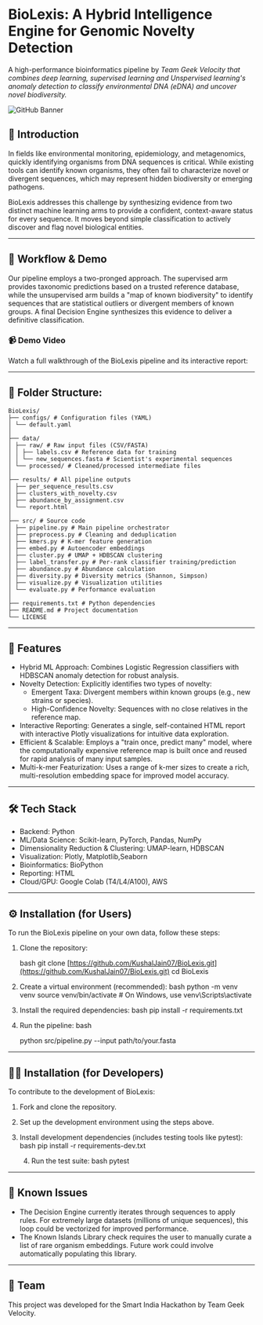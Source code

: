 # BioLexis: A Hybrid Intelligence Engine for Genomic Novelty Detection

A high-performance bioinformatics pipeline by *Team Geek Velocity that combines deep learning, supervised learning and Unspervised learning's anomaly detection to classify environmental DNA (eDNA) and uncover novel biodiversity.*

![GitHub Banner](https://user-images.githubusercontent.com/109479893/206894274-a62a962a-b8a7-4927-968a-63795d2c8846.png)


## 📖 Introduction

In fields like environmental monitoring, epidemiology, and metagenomics, quickly identifying organisms from DNA sequences is critical. While existing tools can identify known organisms, they often fail to characterize novel or divergent sequences, which may represent hidden biodiversity or emerging pathogens. 

BioLexis addresses this challenge by synthesizing evidence from two distinct machine learning arms to provide a confident, context-aware status for every sequence. It moves beyond simple classification to actively discover and flag novel biological entities.

---
## 🧬 Workflow & Demo

Our pipeline employs a two-pronged approach. The supervised arm provides taxonomic predictions based on a trusted reference database, while the unsupervised arm builds a "map of known biodiversity" to identify sequences that are statistical outliers or divergent members of known groups. A final Decision Engine synthesizes this evidence to deliver a definitive classification.

### 📹 Demo Video
Watch a full walkthrough of the BioLexis pipeline and its interactive report:

---

## 📂 Folder Structure:
```
BioLexis/
├── configs/ # Configuration files (YAML)
│ └── default.yaml
│
├── data/
│ ├── raw/ # Raw input files (CSV/FASTA)
│ │ ├── labels.csv # Reference data for training
│ │ └── new_sequences.fasta # Scientist's experimental sequences
│ └── processed/ # Cleaned/processed intermediate files
│
├── results/ # All pipeline outputs
│ ├── per_sequence_results.csv
│ ├── clusters_with_novelty.csv
│ ├── abundance_by_assignment.csv
│ └── report.html
│
├── src/ # Source code
│ ├── pipeline.py # Main pipeline orchestrator
│ ├── preprocess.py # Cleaning and deduplication
│ ├── kmers.py # K-mer feature generation
│ ├── embed.py # Autoencoder embeddings
│ ├── cluster.py # UMAP + HDBSCAN clustering
│ ├── label_transfer.py # Per-rank classifier training/prediction
│ ├── abundance.py # Abundance calculation
│ ├── diversity.py # Diversity metrics (Shannon, Simpson)
│ ├── visualize.py # Visualization utilities
│ └── evaluate.py # Performance evaluation
│
├── requirements.txt # Python dependencies
├── README.md # Project documentation
└── LICENSE

```
---
## 🚀 Features

* Hybrid ML Approach: Combines Logistic Regression classifiers with HDBSCAN anomaly detection for robust analysis.
* Novelty Detection: Explicitly identifies two types of novelty:
    * Emergent Taxa: Divergent members within known groups (e.g., new strains or species).
    * High-Confidence Novelty: Sequences with no close relatives in the reference map.
* Interactive Reporting: Generates a single, self-contained HTML report with interactive Plotly visualizations for intuitive data exploration.
* Efficient & Scalable: Employs a "train once, predict many" model, where the computationally expensive reference map is built once and reused for rapid analysis of many input samples.
* Multi-k-mer Featurization: Uses a range of k-mer sizes to create a rich, multi-resolution embedding space for improved model accuracy.

---

## 🛠 Tech Stack

* Backend: Python
* ML/Data Science: Scikit-learn, PyTorch, Pandas, NumPy
* Dimensionality Reduction & Clustering: UMAP-learn, HDBSCAN
* Visualization: Plotly, Matplotlib,Seaborn
* Bioinformatics: BioPython
* Reporting: HTML
* Cloud/GPU: Google Colab (T4/L4/A100), AWS

---
## ⚙ Installation (for Users)

To run the BioLexis pipeline on your own data, follow these steps:

1.  Clone the repository:

 
    bash
    git clone [https://github.com/KushalJain07/BioLexis.git](https://github.com/KushalJain07/BioLexis.git)
    cd BioLexis
    

3.  Create a virtual environment (recommended):
    bash
    python -m venv venv
    source venv/bin/activate  # On Windows, use venv\Scripts\activate
    

4.  Install the required dependencies:
    bash
    pip install -r requirements.txt
    

5.  Run the pipeline:
    bash
    
    python src/pipeline.py  --input path/to/your.fasta 
    

---
## 👨‍💻 Installation (for Developers)

To contribute to the development of BioLexis:

1.  Fork and clone the repository.

2.  Set up the development environment using the steps above.

3.  Install development dependencies (includes testing tools like pytest):
    bash
    pip install -r requirements-dev.txt
    
    4.  Run the test suite:
    bash
    pytest
    



---
## 🐞 Known Issues

* The Decision Engine currently iterates through sequences to apply rules. For extremely large datasets (millions of unique sequences), this loop could be vectorized for improved performance.
* The Known Islands Library check requires the user to manually curate a list of rare organism embeddings. Future work could involve automatically populating this library.

---
## 👥 Team

This project was developed for the Smart India Hackathon by Team Geek Velocity.


